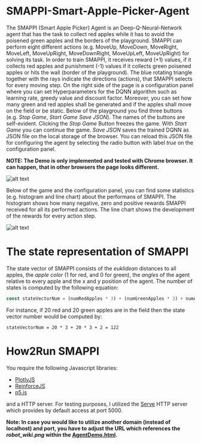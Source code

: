 # SMAPPI-Smart-Apple-Picker-Agent

The SMAPPI (Smart Apple Picker) Agent is an Deep-Q-Neural-Network agent that has the task to collect red apples while it has to avoid the poisened green apples and the borders of the playground. SMAPPI can perform eight different actions (e.g. MoveUp, MoveDown, MoveRight, MoveLeft, MoveUpRight, MoveDownRight, MoveUpLeft, MoveUpRight) for solving its task. In order to train SMAPPI, it receives reward (+1) values, if it collects red apples and punishment (-1) values if it collects green poisened apples or hits the wall (border of the playground). The blue rotating triangle together with the rays indicate the directions (actions), that SMAPPI selects for every moving step. On the right side of the page is a configuration panel where you can set Hyperparameters for the DQNN algorithm such as learning rate, greedy value and discount factor. Moreover, you can set how many green and red apples shall be generated and if the apples shall move on the field or be static. Below of the playground you find three buttons (e.g. *Stop Game*, *Start Game* *Save JSON*). The names of the buttons are self-evident. Clicking the *Stop Game* Button freezes the game. With *Start Game* you can continue the game. *Save JSON* saves the trained DQNN as JSON file on the local storage of the browser. You can reload this JSON file for configuring the agent by selecting the radio button with label *true*  on the configuration panel.

**NOTE: The Demo is only implemented and tested with Chrome browser. It can happen, that in other browsers the page looks different.**

![alt text](https://github.com/nmerkle/SMAPPI-Smart-Apple-Picker-Agent/blob/master/screenshot1.png "Screenshot of the SMAPPI game.")

Below of the game and the configuration panel, you can find some statistics (e.g. histogram and line chart) about the performans of SMAPPI. The histogram shows how many negative, zero and positive rewards SMAPPI received for all its performed actions. The line chart shows the development of the rewards for every action step. 

![alt text](https://github.com/nmerkle/SMAPPI-Smart-Apple-Picker-Agent/blob/master/screenshot2.png "Screenshot of the SMAPPI game.")

# The state representation of SMAPPI
The state vector of SMAPPI consists of the *euklidean* distances to all apples, the *apple color* (1 for red, and 0 for green), the *angles* of the agent relative to every apple and the x and y position of the agent. The number of states is computed by the following equation:

``` javascript
const stateVectorNum = (numRedApples * 3) + (numGreenApples * 3) + numAgentCoordinates
```
For instance, if 20 red and 20 green apples are in the field then the state vector number would be computed by:

```
stateVectorNum = 20 * 3 + 20 * 3 + 2 = 122
```

# How2Run SMAPPI
You require the following Javascript libraries:
* [PlotlyJS](https://github.com/plotly/plotly.js/)
* [ReinforceJS](https://github.com/karpathy/reinforcejs/blob/master/index.html) 
* [p5.js](https://github.com/processing/p5.js)

and a HTTP server. For testing purposes, I utilized the [Serve](https://github.com/zeit/serve) HTTP server which provides by default access at port 5000. 

**Note: In case you would like to utilize another domain (instead of localhost) and port, you have to adjust the URL which references the *robot_wiki.png* within the [AgentDemo.html](https://github.com/nmerkle/SMAPPI-Smart-Apple-Picker-Agent/blob/master/index.html).**
